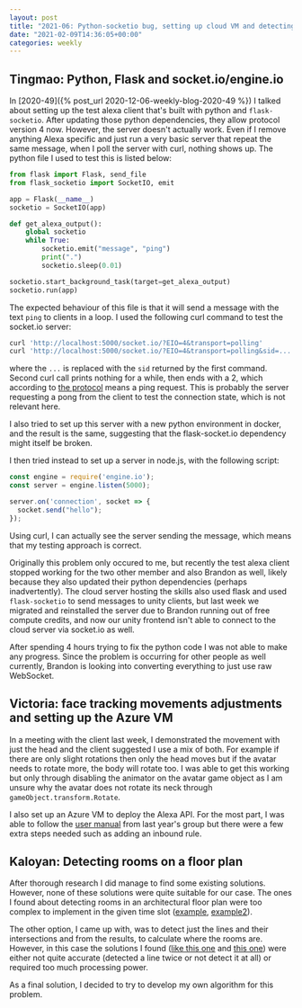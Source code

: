 ```yaml
---
layout: post
title: "2021-06: Python-socketio bug, setting up cloud VM and detecting rooms (navigation)"
date: "2021-02-09T14:36:05+00:00"
categories: weekly
---
```


## Tingmao: Python, Flask and socket.io/engine.io

In [2020-49]({% post_url 2020-12-06-weekly-blog-2020-49 %}) I talked about setting up the test alexa client that's built with python and `flask-socketio`. After updating those python dependencies, they allow protocol version 4 now. However, the server doesn't actually work. Even if I remove anything Alexa specific and just run a very basic server that repeat the same message, when I poll the server with curl, nothing shows up. The python file I used to test this is listed below:

```python
from flask import Flask, send_file
from flask_socketio import SocketIO, emit

app = Flask(__name__)
socketio = SocketIO(app)

def get_alexa_output():
    global socketio
    while True:
        socketio.emit("message", "ping")
        print(".")
        socketio.sleep(0.01)

socketio.start_background_task(target=get_alexa_output)
socketio.run(app)
```

The expected behaviour of this file is that it will send a message with the text `ping` to clients in a loop. I used the following curl command to test the socket.io server:

```bash
curl 'http://localhost:5000/socket.io/?EIO=4&transport=polling'
curl 'http://localhost:5000/socket.io/?EIO=4&transport=polling&sid=...'
```

where the `...` is replaced with the `sid` returned by the first command. Second curl call prints nothing for a while, then ends with a 2, which according to [the protocol](https://github.com/socketio/engine.io-protocol) means a ping request. This is probably the server requesting a pong from the client to test the connection state, which is not relevant here.

I also tried to set up this server with a new python environment in docker, and the result is the same, suggesting that the flask-socket.io dependency might itself be broken.

I then tried instead to set up a server in node.js, with the following script:

```javascript
const engine = require('engine.io');
const server = engine.listen(5000);

server.on('connection', socket => {
  socket.send("hello");
});
```

Using curl, I can actually see the server sending the message, which means that my testing approach is correct.

Originally this problem only occured to me, but recently the test alexa client stopped working for the two other member and also Brandon as well, likely because they also updated their python dependencies (perhaps inadvertently). The cloud server hosting the skills also used flask and used `flask-socketio` to send messages to unity clients, but last week we migrated and reinstalled the server due to Brandon running out of free compute credits, and now our unity frontend isn't able to connect to the cloud server via socket.io as well.

After spending 4 hours trying to fix the python code I was not able to make any progress. Since the problem is occurring for other people as well currently, Brandon is looking into converting everything to just use raw WebSocket.


## Victoria: face tracking movements adjustments and setting up the Azure VM

In a meeting with the client last week, I demonstrated the movement with just the head and the client suggested I use a mix of both. For example if there are only slight rotations then only the head moves but if the avatar needs to rotate more, the body will rotate too. I was able to get this working but only through disabling the animator on the avatar game object as I am unsure why the avatar does not rotate its neck through `gameObject.transform.Rotate`.

I also set up an Azure VM to deploy the Alexa API. For the most part, I was able to follow the [user manual](https://students.cs.ucl.ac.uk/2019/group24/index.html#appendices) from last year's group but there were a few extra steps needed such as adding an inbound rule.

## Kaloyan: Detecting rooms on a floor plan

After thorough research I did manage to find some existing solutions. However, none of these solutions were quite suitable for our case. The ones I found about detecting rooms in an architectural floor plan were too complex to implement in the given time slot ([example](https://www.researchgate.net/publication/220933144_A_System_to_Detect_Rooms_in_Architectural_Floor_Plan_Images), [example2](https://openaccess.thecvf.com/content_ICCV_2019/papers/Zeng_Deep_Floor_Plan_Recognition_Using_a_Multi-Task_Network_With_Room-Boundary-Guided_ICCV_2019_paper.pdf)).

The other option, I came up with, was to detect just the lines and their intersections and from the results, to calculate where the rooms are. However, in this case the solutions I found ([like this one](https://stackoverflow.com/questions/16665742/a-good-approach-for-detecting-lines-in-an-image) and [this one](https://stackoverflow.com/questions/45322630/how-to-detect-lines-in-opencv)) were either not quite accurate (detected a line twice or not detect it at all) or required too much processing power.

As a final solution, I decided to try to develop my own algorithm for this problem.
